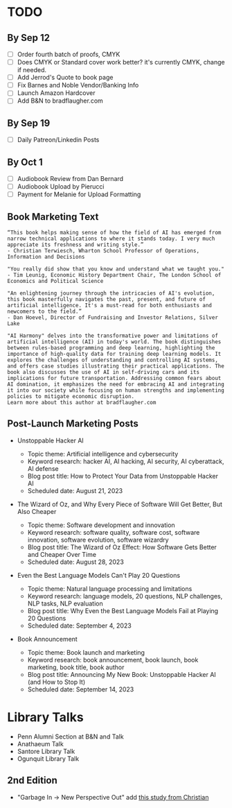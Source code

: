 # TODO

## By Sep 12
* [ ] Order fourth batch of proofs, CMYK
* [ ] Does CMYK or Standard cover work better? it's currently CMYK, change if needed.
* [ ] Add Jerrod's Quote to book page
* [ ] Fix Barnes and Noble Vendor/Banking Info
* [ ] Launch Amazon Hardcover
* [ ] Add B&N to bradflaugher.com

## By Sep 19
* [ ] Daily Patreon/Linkedin Posts

## By Oct 1 
* [ ] Audiobook Review from Dan Bernard
* [ ] Audiobook Upload by Pierucci
* [ ] Payment for Melanie for Upload Formatting

## Book Marketing Text

```
“This book helps making sense of how the field of AI has emerged from narrow technical applications to where it stands today. I very much appreciate its freshness and writing style.”
- Christian Terwiesch, Wharton School Professor of Operations, Information and Decisions

"You really did show that you know and understand what we taught you."
- Tim Leunig, Economic History Department Chair, The London School of Economics and Political Science

"An enlightening journey through the intricacies of AI's evolution, this book masterfully navigates the past, present, and future of artificial intelligence. It's a must-read for both enthusiasts and newcomers to the field.”
- Dan Hoevel, Director of Fundraising and Investor Relations, Silver Lake

"AI Harmony" delves into the transformative power and limitations of artificial intelligence (AI) in today's world. The book distinguishes between rules-based programming and deep learning, highlighting the importance of high-quality data for training deep learning models. It explores the challenges of understanding and controlling AI systems, and offers case studies illustrating their practical applications. The book also discusses the use of AI in self-driving cars and its implications for future transportation. Addressing common fears about AI domination, it emphasizes the need for embracing AI and integrating it into our society while focusing on human strengths and implementing policies to mitigate economic disruption.
Learn more about this author at bradflaugher.com
```

## Post-Launch Marketing Posts
- Unstoppable Hacker AI
    - Topic theme: Artificial intelligence and cybersecurity
    - Keyword research: hacker AI, AI hacking, AI security, AI cyberattack, AI defense
    - Blog post title: How to Protect Your Data from Unstoppable Hacker AI
    - Scheduled date: August 21, 2023

- The Wizard of Oz, and Why Every Piece of Software Will Get Better, But Also Cheaper
    - Topic theme: Software development and innovation
    - Keyword research: software quality, software cost, software innovation, software evolution, software wizardry
    - Blog post title: The Wizard of Oz Effect: How Software Gets Better and Cheaper Over Time
    - Scheduled date: August 28, 2023

- Even the Best Language Models Can't Play 20 Questions
    - Topic theme: Natural language processing and limitations
    - Keyword research: language models, 20 questions, NLP challenges, NLP tasks, NLP evaluation
    - Blog post title: Why Even the Best Language 
Models Fail at Playing 20 Questions
    - Scheduled date: September 4, 2023

- Book Announcement
    - Topic theme: Book launch and marketing
    - Keyword research: book announcement, book launch, book marketing, book title, book author
    - Blog post title: Announcing My New Book: Unstoppable Hacker AI (and How to Stop It)
    - Scheduled date: September 14, 2023

# Library Talks
* Penn Alumni Section at B&N and Talk
* Anathaeum Talk
* Santore Library Talk
* Ogunquit Library Talk


## 2nd Edition
* "Garbage In -> New Perspective Out" add [this study from Christian](https://mackinstitute.wharton.upenn.edu/2023/new-working-paper-finds-chatgpt-a-better-innovation-ideator-than-mba-students/)
